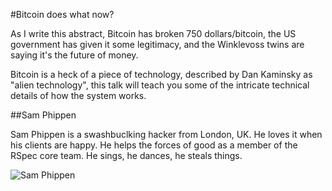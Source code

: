 #Bitcoin does what now?

As I write this abstract, Bitcoin has broken 750 dollars/bitcoin, the US
government has given it some legitimacy, and the Winklevoss twins are saying
it's the future of money.

Bitcoin is a heck of a piece of technology, described by Dan Kaminsky as "alien
technology", this talk will teach you some of the intricate technical details
of how the system works.

##Sam Phippen

Sam Phippen is a swashbuclking hacker from London, UK. He loves it when his
clients are happy. He helps the forces of good as a member of the RSpec core
team. He sings, he dances, he steals things.

![Sam Phippen](https://0.gravatar.com/avatar/8ca3202a7c4591caa91e66cf4ad4b116?d=https%3A%2F%2Fidenticons.github.com%2Fd6e44245b7dcf2a1fa100f95bae0f3d8.png&r=x&s=440)
